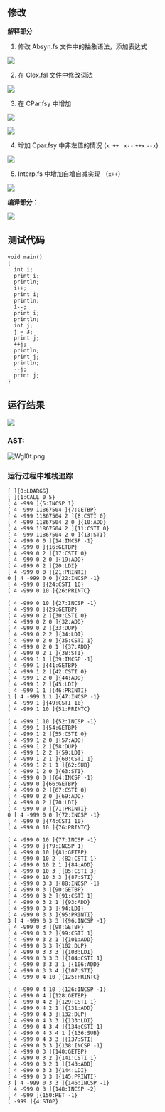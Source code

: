 ## 修改

**解释部分**

1. 修改 Absyn.fs 文件中的抽象语法，添加表达式

![](https://s3.bmp.ovh/imgs/2022/06/02/5c2e5f1e2f13a3d5.png)



2. 在 Clex.fsl 文件中修改词法

![](https://s3.bmp.ovh/imgs/2022/06/02/3d6a6be4545e3d87.png)



3. 在 CPar.fsy 中增加 

![](https://s3.bmp.ovh/imgs/2022/06/02/bad00831effad589.png) 

![](https://s3.bmp.ovh/imgs/2022/06/02/9b6aa1ec7621a076.png)



4. 增加 Cpar.fsy 中非左值的情况 (`x ++ ` `x--` `++x` `--x`)

![](https://s3.bmp.ovh/imgs/2022/06/02/326b1a537c68ea83.png)

5. Interp.fs 中增加自增自减实现 （`x++`）

![](https://s3.bmp.ovh/imgs/2022/06/02/30addde1ebf5d7c3.png)



**编译部分：**

![](https://s3.bmp.ovh/imgs/2022/06/06/cef076069ec0abcf.png)

## 测试代码

```
void main()
{
  int i;
  print i;
  println;
  i++;
  print i;
  println;
  i--;
  print i;
  println;
  int j;
  j = 3;
  print j;
  ++j;
  println;
  print j;
  println;
  --j;
  print j;
}
```



## 运行结果

![](https://s3.bmp.ovh/imgs/2022/06/02/3a4ac759346906ef.png)

### AST:

![Wgl0t.png](https://s1.328888.xyz/2022/06/02/Wgl0t.png)



### 运行过程中堆栈追踪

```
[ ]{0:LDARGS}
[ ]{1:CALL 0 5}
[ 4 -999 ]{5:INCSP 1}
[ 4 -999 11867504 ]{7:GETBP}
[ 4 -999 11867504 2 ]{8:CSTI 0}
[ 4 -999 11867504 2 0 ]{10:ADD}
[ 4 -999 11867504 2 ]{11:CSTI 0}
[ 4 -999 11867504 2 0 ]{13:STI}
[ 4 -999 0 0 ]{14:INCSP -1}
[ 4 -999 0 ]{16:GETBP}
[ 4 -999 0 2 ]{17:CSTI 0}
[ 4 -999 0 2 0 ]{19:ADD}
[ 4 -999 0 2 ]{20:LDI}
[ 4 -999 0 0 ]{21:PRINTI}
0 [ 4 -999 0 0 ]{22:INCSP -1}
[ 4 -999 0 ]{24:CSTI 10}
[ 4 -999 0 10 ]{26:PRINTC}

[ 4 -999 0 10 ]{27:INCSP -1}
[ 4 -999 0 ]{29:GETBP}
[ 4 -999 0 2 ]{30:CSTI 0}
[ 4 -999 0 2 0 ]{32:ADD}
[ 4 -999 0 2 ]{33:DUP}
[ 4 -999 0 2 2 ]{34:LDI}
[ 4 -999 0 2 0 ]{35:CSTI 1}
[ 4 -999 0 2 0 1 ]{37:ADD}
[ 4 -999 0 2 1 ]{38:STI}
[ 4 -999 1 1 ]{39:INCSP -1}
[ 4 -999 1 ]{41:GETBP}
[ 4 -999 1 2 ]{42:CSTI 0}
[ 4 -999 1 2 0 ]{44:ADD}
[ 4 -999 1 2 ]{45:LDI}
[ 4 -999 1 1 ]{46:PRINTI}
1 [ 4 -999 1 1 ]{47:INCSP -1}
[ 4 -999 1 ]{49:CSTI 10}
[ 4 -999 1 10 ]{51:PRINTC}

[ 4 -999 1 10 ]{52:INCSP -1}
[ 4 -999 1 ]{54:GETBP}
[ 4 -999 1 2 ]{55:CSTI 0}
[ 4 -999 1 2 0 ]{57:ADD}
[ 4 -999 1 2 ]{58:DUP}
[ 4 -999 1 2 2 ]{59:LDI}
[ 4 -999 1 2 1 ]{60:CSTI 1}
[ 4 -999 1 2 1 1 ]{62:SUB}
[ 4 -999 1 2 0 ]{63:STI}
[ 4 -999 0 0 ]{64:INCSP -1}
[ 4 -999 0 ]{66:GETBP}
[ 4 -999 0 2 ]{67:CSTI 0}
[ 4 -999 0 2 0 ]{69:ADD}
[ 4 -999 0 2 ]{70:LDI}
[ 4 -999 0 0 ]{71:PRINTI}
0 [ 4 -999 0 0 ]{72:INCSP -1}
[ 4 -999 0 ]{74:CSTI 10}
[ 4 -999 0 10 ]{76:PRINTC}

[ 4 -999 0 10 ]{77:INCSP -1}
[ 4 -999 0 ]{79:INCSP 1}
[ 4 -999 0 10 ]{81:GETBP}
[ 4 -999 0 10 2 ]{82:CSTI 1}
[ 4 -999 0 10 2 1 ]{84:ADD}
[ 4 -999 0 10 3 ]{85:CSTI 3}
[ 4 -999 0 10 3 3 ]{87:STI}
[ 4 -999 0 3 3 ]{88:INCSP -1}
[ 4 -999 0 3 ]{90:GETBP}
[ 4 -999 0 3 2 ]{91:CSTI 1}
[ 4 -999 0 3 2 1 ]{93:ADD}
[ 4 -999 0 3 3 ]{94:LDI}
[ 4 -999 0 3 3 ]{95:PRINTI}
3 [ 4 -999 0 3 3 ]{96:INCSP -1}
[ 4 -999 0 3 ]{98:GETBP}
[ 4 -999 0 3 2 ]{99:CSTI 1}
[ 4 -999 0 3 2 1 ]{101:ADD}
[ 4 -999 0 3 3 ]{102:DUP}
[ 4 -999 0 3 3 3 ]{103:LDI}
[ 4 -999 0 3 3 3 ]{104:CSTI 1}
[ 4 -999 0 3 3 3 1 ]{106:ADD}
[ 4 -999 0 3 3 4 ]{107:STI}
[ 4 -999 0 4 10 ]{125:PRINTC}

[ 4 -999 0 4 10 ]{126:INCSP -1}
[ 4 -999 0 4 ]{128:GETBP}
[ 4 -999 0 4 2 ]{129:CSTI 1}
[ 4 -999 0 4 2 1 ]{131:ADD}
[ 4 -999 0 4 3 ]{132:DUP}
[ 4 -999 0 4 3 3 ]{133:LDI}
[ 4 -999 0 4 3 4 ]{134:CSTI 1}
[ 4 -999 0 4 3 4 1 ]{136:SUB}
[ 4 -999 0 4 3 3 ]{137:STI}
[ 4 -999 0 3 3 ]{138:INCSP -1}
[ 4 -999 0 3 ]{140:GETBP}
[ 4 -999 0 3 2 ]{141:CSTI 1}
[ 4 -999 0 3 2 1 ]{143:ADD}
[ 4 -999 0 3 3 ]{144:LDI}
[ 4 -999 0 3 3 ]{145:PRINTI}
3 [ 4 -999 0 3 3 ]{146:INCSP -1}
[ 4 -999 0 3 ]{148:INCSP -2}
[ 4 -999 ]{150:RET -1}
[ -999 ]{4:STOP}
```

